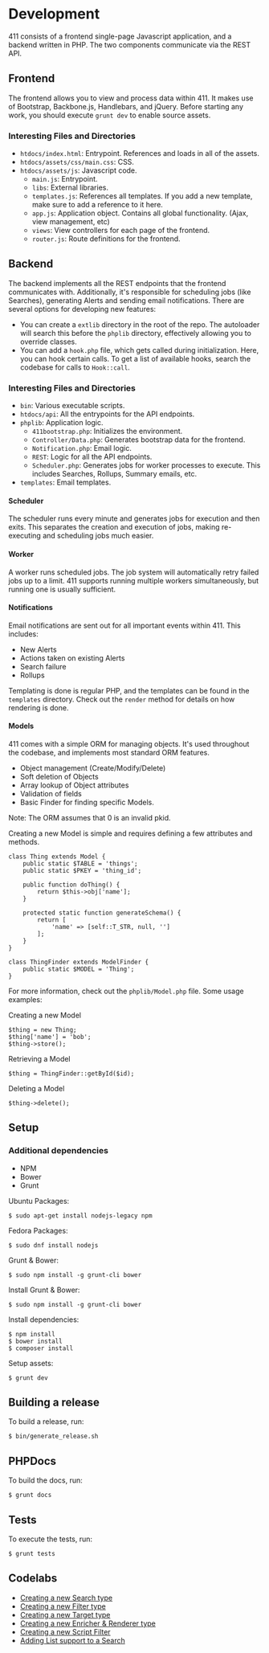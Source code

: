 Development
===========

411 consists of a frontend single-page Javascript application, and a backend written in PHP. The two components communicate via the REST API.


Frontend
--------

The frontend allows you to view and process data within 411. It makes use of Bootstrap, Backbone.js, Handlebars, and jQuery. Before starting any work, you should execute `grunt dev` to enable source assets.

### Interesting Files and Directories ###

- `htdocs/index.html`: Entrypoint. References and loads in all of the assets.
- `htdocs/assets/css/main.css`: CSS.
- `htdocs/assets/js`: Javascript code.
    - `main.js`: Entrypoint.
    - `libs`: External libraries.
    - `templates.js`: References all templates. If you add a new template, make sure to add a reference to it here.
    - `app.js`: Application object. Contains all global functionality. (Ajax, view management, etc)
    - `views`: View controllers for each page of the frontend.
    - `router.js`: Route definitions for the frontend.


Backend
-------

The backend implements all the REST endpoints that the frontend communicates with. Additionally, it's responsible for scheduling jobs (like Searches), generating Alerts and sending email notifications. There are several options for developing new features:

- You can create a `extlib` directory in the root of the repo. The autoloader will search this before the `phplib` directory, effectively allowing you to override classes.
- You can add a `hook.php` file, which gets called during initialization. Here, you can hook certain calls. To get a list of available hooks, search the codebase for calls to `Hook::call`.


### Interesting Files and Directories ###

- `bin`: Various executable scripts.
- `htdocs/api`: All the entrypoints for the API endpoints.
- `phplib`: Application logic.
    - `411bootstrap.php`: Initializes the environment.
    - `Controller/Data.php`: Generates bootstrap data for the frontend.
    - `Notification.php`: Email logic.
    - `REST`: Logic for all the API endpoints.
    - `Scheduler.php`: Generates jobs for worker processes to execute. This includes Searches, Rollups, Summary emails, etc.
- `templates`: Email templates.


#### Scheduler ####

The scheduler runs every minute and generates jobs for execution and then exits. This separates the creation and execution of jobs, making re-executing and scheduling jobs much easier.


#### Worker ####

A worker runs scheduled jobs. The job system will automatically retry failed jobs up to a limit. 411 supports running multiple workers simultaneously, but running one is usually sufficient.


#### Notifications ####

Email notifications are sent out for all important events within 411. This includes:

- New Alerts
- Actions taken on existing Alerts
- Search failure
- Rollups

Templating is done is regular PHP, and the templates can be found in the `templates` directory. Check out the `render` method for details on how rendering is done.


#### Models ####

411 comes with a simple ORM for managing objects. It's used throughout the codebase, and implements most standard ORM features.

- Object management (Create/Modify/Delete)
- Soft deletion of Objects
- Array lookup of Object attributes
- Validation of fields
- Basic Finder for finding specific Models.

Note: The ORM assumes that 0 is an invalid pkid.

Creating a new Model is simple and requires defining a few attributes and methods.
```
class Thing extends Model {
    public static $TABLE = 'things';
    public static $PKEY = 'thing_id';

    public function doThing() {
        return $this->obj['name'];
    }

    protected static function generateSchema() {
        return [
            'name' => [self::T_STR, null, '']
        ];
    }
}

class ThingFinder extends ModelFinder {
    public static $MODEL = 'Thing';
}
```

For more information, check out the `phplib/Model.php` file. Some usage examples:

Creating a new Model
```
$thing = new Thing;
$thing['name'] = 'bob';
$thing->store();
```

Retrieving a Model
```
$thing = ThingFinder::getById($id);
```

Deleting a Model
```
$thing->delete();
```


Setup
-----

### Additional dependencies ###

- NPM
- Bower
- Grunt

Ubuntu Packages:
```
$ sudo apt-get install nodejs-legacy npm
```

Fedora Packages:
```
$ sudo dnf install nodejs
```

Grunt & Bower:
```
$ sudo npm install -g grunt-cli bower
```

Install Grunt & Bower:
```
$ sudo npm install -g grunt-cli bower
```

Install dependencies:
```
$ npm install
$ bower install
$ composer install
```

Setup assets:
```
$ grunt dev
```


Building a release
------------------

To build a release, run:
```
$ bin/generate_release.sh
```


PHPDocs
-------

To build the docs, run:
```
$ grunt docs
```


Tests
-----

To execute the tests, run:
```
$ grunt tests
```


Codelabs
--------

- [Creating a new Search type](/docs/Development/NewSearchType.md)
- [Creating a new Filter type](/docs/Development/NewFilterType.md)
- [Creating a new Target type](/docs/Development/NewTargetType.md)
- [Creating a new Enricher & Renderer type](/docs/Development/NewEnricherRendererType.md)
- [Creating a new Script Filter](/docs/Development/NewScriptFilter.md)
- [Adding List support to a Search](/docs/Development/ListSupport.md)
